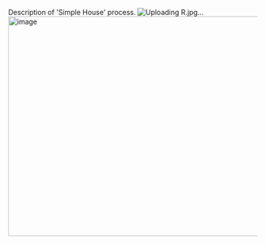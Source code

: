 Description of 'Simple House' process.
![Uploading R.jpg…]()
<img width="648" height="444" alt="image" src="https://github.com/user-attachments/assets/f53652dd-edd7-40bf-aaf5-fc69bd3e03eb" />
